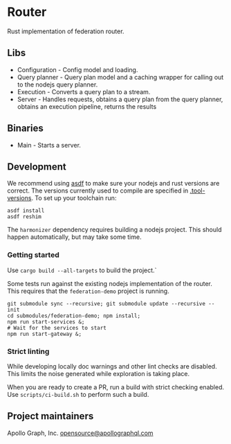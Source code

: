# Router
Rust implementation of federation router.

## Libs
* Configuration - Config model and loading.
* Query planner - Query plan model and a caching wrapper for calling out to the nodejs query planner.
* Execution - Converts a query plan to a stream.
* Server - Handles requests, 
  obtains a query plan from the query planner, 
  obtains an execution pipeline, 
  returns the results
  
## Binaries
* Main - Starts a server. 

## Development
We recommend using [asdf](https://github.com/asdf-vm/asdf) to make sure your nodejs and rust versions are correct.
The versions currently used to compile are specified in [.tool-versions](.tool-versions).
To set up your toolchain run:
```shell
asdf install
asdf reshim
```

The `harmonizer` dependency requires building a nodejs project. This should happen automatically, but may take some time.

### Getting started
Use `cargo build --all-targets` to build the project.`

Some tests run against the existing nodejs implementation of the router. This requires that the `federation-demo`
project is running.

```shell
git submodule sync --recursive; git submodule update --recursive --init
cd submodules/federation-demo; npm install; 
npm run start-services &;
# Wait for the services to start 
npm run start-gateway &;
```

### Strict linting
While developing locally doc warnings and other lint checks are disabled. 
This limits the noise generated while exploration is taking place.

When you are ready to create a PR, run a build with strict checking enabled.
Use `scripts/ci-build.sh` to perform such a build.

## Project maintainers
Apollo Graph, Inc. <opensource@apollographql.com>




